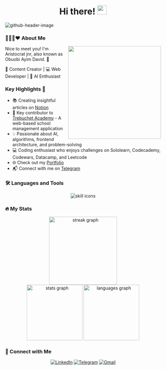 <h1 align="center">
  Hi there! 
  <img src="https://raw.githubusercontent.com/iampavangandhi/iampavangandhi/master/gifs/Hi.gif" width="30px">
</h1>

![github-header-image](https://github.com/AWESOME04/AWESOME04/assets/102630199/a446339b-c8b5-4756-bbe4-ad39c50eae89)

### 👨🏽‍💻❤ About Me

<p align="center">
  <img align="right" width="300" height="300" src="https://github.com/Adam-pw/Adam-pw/blob/main/animation_500_kxa883sd.gif" />
  
  Nice to meet you! I'm Aristocrat jnr, also known as Obuobi Ayim David. 🚀

  📝 Content Creator | 💻 Web Developer | 🤖 AI Enthusiast
</p>

### Key Highlights 🎯

- 📚 Creating insightful articles on [Notion](https://www.notion.so/Quick-Note-ee60a664aa4a4c40b58c8f0ad1d323d7?pvs=4)
- 🏫 Key contributor to [Trebuchet Academy](https://trebuchet-academy-uh1t.onrender.com/) - A web-based school management application
- 💡 Passionate about AI, algorithms, frontend architecture, and problem-solving
- 💻 Coding enthusiast who enjoys challenges on Sololearn, Codecademy, Codewars, Datacamp, and Leetcode
- 🌐 Check out my [Portfolio](https://mynextjs-portfolio-nu.vercel.app/)
- 📬 Connect with me on [Telegram](https://t.me/aristocratjnr)

### 🛠 Languages and Tools

<div align="center">
  <img src="https://skillicons.dev/icons?i=html,wordpress,vscode,react,python,bash,numpy,apple,digitalocean,azure,nodejs,anaconda,css,bootstrap,canva,filezilla,django,figma,javascript,npm,typescript,nextjs,git,github,go" alt="skill icons" />
</div>

### 🔥 My Stats

<div align="center">
  <img src="https://streak-stats.demolab.com?user=aristocratjnr&theme=dark&hide_border=true" height="220" alt="streak graph" />
  <br>
  <img src="https://github-readme-stats.vercel.app/api?username=aristocratjnr&theme=dracula&show_icons=true" height="180" alt="stats graph" />
  <img src="https://github-readme-stats.vercel.app/api/top-langs?username=aristocratjnr&layout=compact&theme=dracula" height="180" alt="languages graph" />
</div>

### 📱 Connect with Me

<div align="center">
  <a href="https://www.linkedin.com/in/yourusername"><img src="https://img.shields.io/badge/LinkedIn-blue?style=for-the-badge&logo=linkedin" alt="LinkedIn"/></a>
  <a href="https://t.me/aristocratjnr"><img src="https://img.shields.io/badge/Telegram-2CA5E0?style=for-the-badge&logo=telegram&logoColor=white" alt="Telegram"/></a>
  <a href="mailto:ayimobuobi@gmail.com"><img src="https://img.shields.io/badge/Gmail-D14836?style=for-the-badge&logo=gmail&logoColor=white" alt="Gmail"/></a>
</div>
